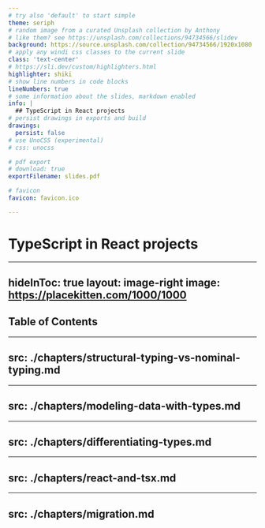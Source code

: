 ```yaml
---
# try also 'default' to start simple
theme: seriph
# random image from a curated Unsplash collection by Anthony
# like them? see https://unsplash.com/collections/94734566/slidev
background: https://source.unsplash.com/collection/94734566/1920x1080
# apply any windi css classes to the current slide
class: 'text-center'
# https://sli.dev/custom/highlighters.html
highlighter: shiki
# show line numbers in code blocks
lineNumbers: true
# some information about the slides, markdown enabled
info: |
  ## TypeScript in React projects
# persist drawings in exports and build
drawings:
  persist: false
# use UnoCSS (experimental)
# css: unocss

# pdf export
# download: true
exportFilename: slides.pdf

# favicon
favicon: favicon.ico

---
```

# TypeScript in React projects

---
hideInToc: true
layout: image-right
image: https://placekitten.com/1000/1000
---


## Table of Contents

<Toc minDepth="2" maxDepth="2" />

---
src: ./chapters/structural-typing-vs-nominal-typing.md
---

---
src: ./chapters/modeling-data-with-types.md
---

---
src: ./chapters/differentiating-types.md
---

---
src: ./chapters/react-and-tsx.md
---

---
src: ./chapters/migration.md
---
